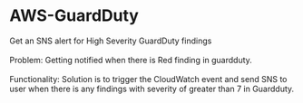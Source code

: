 # AWS-GuardDuty
Get an SNS alert for High Severity GuardDuty findings<br><br>
Problem: Getting notified when there is Red finding in guardduty.
<BR><br>
Functionality: Solution is to trigger the CloudWatch event and send SNS to user when there is any findings with severity of greater than 7 in Guardduty.
